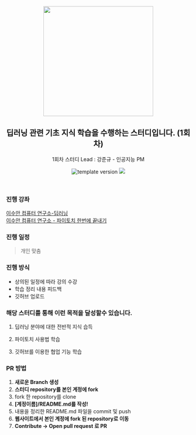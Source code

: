 
<br/>
<p align="middle" >
  <img width="300px;" src="https://user-images.githubusercontent.com/92977647/152990322-3746ab69-4796-4ed9-b747-45db6c510263.png"/>
</p>
<h2 align="middle">딥러닝 관련 기초 지식 학습을 수행하는 스터디입니다. (1회차) </h2>
<p align="middle">
1회차 스터디 Lead : 강준규 - 인공지능 PM
<br/>
</p>
<p align="middle">
  <img src="https://img.shields.io/badge/version-1.0.0-blue?style=flat-square" alt="template version"/>
  <img src="https://img.shields.io/badge/language-md-md.svg?style=flat-square"/>
</p>

<br/>

### 진행 강좌 
[이수안 컴퓨터 연구소-딥러닝](https://www.youtube.com/watch?v=0r_QueHF3Qg&list=PL7ZVZgsnLwEHTS9YdnJw3fYWRqy46cOVB) <br>
[이수안 컴퓨터 연구소 - 파이토치 한번에 끝내기](https://www.youtube.com/watch?v=k60oT_8lyFw&list=PL7ZVZgsnLwEEIC4-KQIchiPda_EjxX61r) <br>

### 진행 일정
> 개인 맞춤


### 진행 방식
- 상의된 일정에 따라 강의 수강
- 학습 정리 내용 피드백
- 깃허브 업로드

### 해당 스터디를 통해 이런 목적을 달성할수 있습니다.

1. 딥러닝 분야에 대한 전반적 지식 습득

2. 파이토치 사용법 학습

3. 깃허브를 이용한 협업 기능 학습



### PR 방법

1. **새로운 Branch 생성**
2. **스터디 repository를 본인 계정에 fork**
3. fork 한 repository를 clone
4. **[계정이름]/README.md를 작성!**
5. 내용을 정리한 README.md 파일을 commit 및 push
6. **웹사이트에서 본인 계정에 fork 된 repository로 이동**
7. **Contribute → Open pull request 로 PR**

<br/>
<br/>

